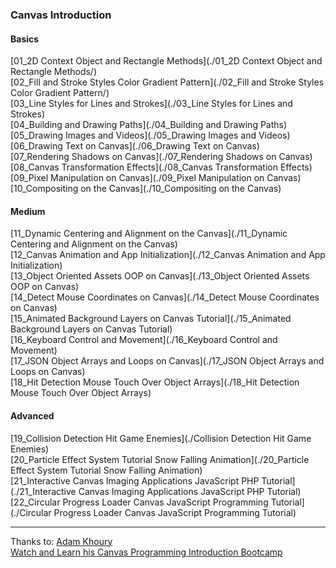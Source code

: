 ### Canvas Introduction 

#### Basics  

[01_2D Context Object and Rectangle Methods](./01_2D Context Object and Rectangle Methods/)<br>
[02_Fill and Stroke Styles Color Gradient Pattern](./02_Fill and Stroke Styles Color Gradient Pattern/)<br>
[03_Line Styles for Lines and Strokes](./03_Line Styles for Lines and Strokes)<br>
[04_Building and Drawing Paths](./04_Building and Drawing Paths)<br>
[05_Drawing Images and Videos](./05_Drawing Images and Videos)<br>
[06_Drawing Text on Canvas](./06_Drawing Text on Canvas)<br>
[07_Rendering Shadows on Canvas](./07_Rendering Shadows on Canvas)<br>
[08_Canvas Transformation Effects](./08_Canvas Transformation Effects)<br>
[09_Pixel Manipulation on Canvas](./09_Pixel Manipulation on Canvas)<br>
[10_Compositing on the Canvas](./10_Compositing on the Canvas)<br>

#### Medium

[11_Dynamic Centering and Alignment on the Canvas](./11_Dynamic Centering and Alignment on the Canvas)<br>
[12_Canvas Animation and App Initialization](./12_Canvas Animation and App Initialization)<br>
[13_Object Oriented Assets OOP on Canvas](./13_Object Oriented Assets OOP on Canvas)<br>
[14_Detect Mouse Coordinates on Canvas](./14_Detect Mouse Coordinates on Canvas)<br>
[15_Animated Background Layers on Canvas Tutorial](./15_Animated Background Layers on Canvas Tutorial)<br>
[16_Keyboard Control and Movement](./16_Keyboard Control and Movement)<br>
[17_JSON Object Arrays and Loops on Canvas](./17_JSON Object Arrays and Loops on Canvas)<br>
[18_Hit Detection Mouse Touch Over Object Arrays](./18_Hit Detection Mouse Touch Over Object Arrays)<br>

#### Advanced

[19_Collision Detection Hit Game Enemies](./Collision Detection Hit Game Enemies)<br>
[20_Particle Effect System Tutorial Snow Falling Animation](./20_Particle Effect System Tutorial Snow Falling Animation)<br>
[21_Interactive Canvas Imaging Applications JavaScript PHP Tutorial](./21_Interactive Canvas Imaging Applications JavaScript PHP Tutorial)<br>
[22_Circular Progress Loader Canvas JavaScript Programming Tutorial](./Circular Progress Loader Canvas JavaScript Programming Tutorial)<br>

---

Thanks to: [Adam Khoury](https://www.developphp.com)<br>
[Watch and Learn his Canvas Programming Introduction Bootcamp](http://www.developphp.com/video/JavaScript/2D-Context-Object-and-Rectangle-Methods)

